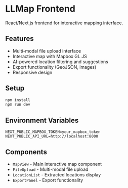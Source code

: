 # LLMap Frontend

React/Next.js frontend for interactive mapping interface.

## Features

- Multi-modal file upload interface
- Interactive map with Mapbox GL JS
- AI-powered location filtering and suggestions
- Export functionality (GeoJSON, images)
- Responsive design

## Setup

```bash
npm install
npm run dev
```

## Environment Variables

```
NEXT_PUBLIC_MAPBOX_TOKEN=your_mapbox_token
NEXT_PUBLIC_API_URL=http://localhost:8000
```

## Components

- `MapView` - Main interactive map component
- `FileUpload` - Multi-modal file upload
- `LocationList` - Extracted locations display
- `ExportPanel` - Export functionality